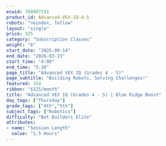 ```yaml
---
ecwid: 768907151
product_id: Advanced-VEX-IQ-4-5
robots: "noindex, follow"
layout: "single"
price: 325
category: "Subscription Classes"
weight: "6"
start_date: "2025-09-14"
end_date: "2026-03-15"
start_time: "4:00"
end_time: "5:30"
page_title: "Advanced VEX IQ (Grades 4 - 5)"
page_subtitle: "Building Robots, Solving Challenges!"
featured: 154
ribbon: "$325/month"
title: "Advanced VEX IQ (Grades 4 - 5) | Blue Ridge Boost"
day_tags: ["Thursday"]
grade_tags: ["4th","5th"]
subject_tags: ["Robotics"]
difficulty: "Bot Builders Elite"
attributes:
- name: "Session Length"
  value: "1.5 Hours"
---
```

